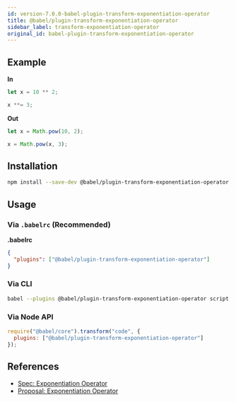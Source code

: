```yaml
---
id: version-7.0.0-babel-plugin-transform-exponentiation-operator
title: @babel/plugin-transform-exponentiation-operator
sidebar_label: transform-exponentiation-operator
original_id: babel-plugin-transform-exponentiation-operator
---
```


## Example

**In**

```javascript
let x = 10 ** 2;

x **= 3;
```

**Out**

```javascript
let x = Math.pow(10, 2);

x = Math.pow(x, 3);
```

## Installation

```sh
npm install --save-dev @babel/plugin-transform-exponentiation-operator
```

## Usage

### Via `.babelrc` (Recommended)

**.babelrc**

```json
{
  "plugins": ["@babel/plugin-transform-exponentiation-operator"]
}
```

### Via CLI

```sh
babel --plugins @babel/plugin-transform-exponentiation-operator script.js
```

### Via Node API

```javascript
require("@babel/core").transform("code", {
  plugins: ["@babel/plugin-transform-exponentiation-operator"]
});
```

## References

* [Spec: Exponentiation Operator](https://tc39.github.io/ecma262/#sec-exp-operator)
* [Proposal: Exponentiation Operator](https://github.com/rwaldron/exponentiation-operator)

